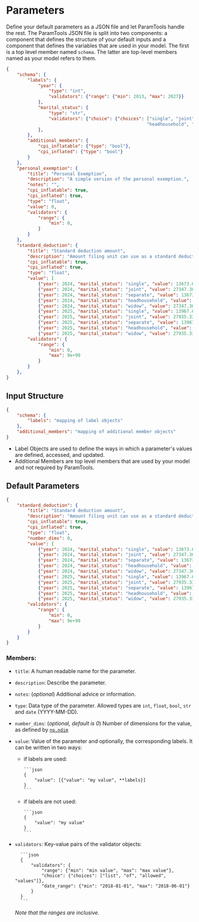 # Parameters

Define your default parameters as a JSON file and let ParamTools handle the rest. The ParamTools JSON file is split into two components: a component that defines the structure of your default inputs and a component that defines the variables that are used in your model. The first is a top level member named `schema`. The latter are top-level members named as your model refers to them.



```json
{
    "schema": {
        "labels": {
            "year": {
                "type": "int",
                "validators": {"range": {"min": 2013, "max": 2027}}
            },
            "marital_status": {
                "type": "str",
                "validators": {"choice": {"choices": ["single", "joint", "separate",
                                                     "headhousehold", "widow"]}}
            },
        },
        "additional_members": {
            "cpi_inflatable": {"type": "bool"},
            "cpi_inflated": {"type": "bool"}
        }
    },
    "personal_exemption": {
        "title": "Personal Exemption",
        "description": "A simple version of the personal exemption.",
        "notes": "",
        "cpi_inflatable": true,
        "cpi_inflated": true,
        "type": "float",
        "value": 0,
        "validators": {
            "range": {
                "min": 0,
            }
        }
    },
    "standard_deduction": {
        "title": "Standard deduction amount",
        "description": "Amount filing unit can use as a standard deduction.",
        "cpi_inflatable": true,
        "cpi_inflated": true,
        "type": "float",
        "value": [
            {"year": 2024, "marital_status": "single", "value": 13673.68},
            {"year": 2024, "marital_status": "joint", "value": 27347.36},
            {"year": 2024, "marital_status": "separate", "value": 13673.68},
            {"year": 2024, "marital_status": "headhousehold", "value": 20510.52},
            {"year": 2024, "marital_status": "widow", "value": 27347.36},
            {"year": 2025, "marital_status": "single", "value": 13967.66},
            {"year": 2025, "marital_status": "joint", "value": 27935.33},
            {"year": 2025, "marital_status": "separate", "value": 13967.66},
            {"year": 2025, "marital_status": "headhousehold", "value": 20951.49},
            {"year": 2025, "marital_status": "widow", "value": 27935.33}],
        "validators": {
            "range": {
                "min": 0,
                "max": 9e+99
            }
        }
    },
}
```





## Input Structure

```json
{
    "schema": {
        "labels": "mapping of label objects"
    },
    "additional_members": "mapping of additional member objects"
}
```

- Label Objects are used to define the ways in which a parameter's values are defined, accessed, and updated.
- Additional Members are top level members that are used by your model and not required by ParamTools.



## Default Parameters

```json
{
	"standard_deduction": {
        "title": "Standard deduction amount",
        "description": "Amount filing unit can use as a standard deduction.",
        "cpi_inflatable": true,
        "cpi_inflated": true,
        "type": "float",
        "number_dims": 0,
        "value": [
            {"year": 2024, "marital_status": "single", "value": 13673.68},
            {"year": 2024, "marital_status": "joint", "value": 27347.36},
            {"year": 2024, "marital_status": "separate", "value": 13673.68},
            {"year": 2024, "marital_status": "headhousehold", "value": 20510.52},
            {"year": 2024, "marital_status": "widow", "value": 27347.36},
            {"year": 2025, "marital_status": "single", "value": 13967.66},
            {"year": 2025, "marital_status": "joint", "value": 27935.33},
            {"year": 2025, "marital_status": "separate", "value": 13967.66},
            {"year": 2025, "marital_status": "headhousehold", "value": 20951.49},
            {"year": 2025, "marital_status": "widow", "value": 27935.33}],
        "validators": {
            "range": {
                "min": 0,
                "max": 9e+99
            }
        }
    }
}
```

###  Members:

- `title`: A human readable name for the parameter.

- `description`: Describe the parameter.
- `notes`: (*optional*) Additional advice or information.
- `type`: Data type of the parameter. Allowed types are `int`, `float`, `bool`, `str` and `date` (YYYY-MM-DD).
- `number_dims`: (*optional, default is 0*) Number of dimensions for the value, as defined by [`np.ndim`][1]

- `value`: Value of the parameter and optionally, the corresponding labels. It can be written in two ways:

  - if labels are used:

        ```json
        {
            "value": [{"value": "my value", **labels}]
        }
        ```



  - if labels are not used:

        ```json
        {
            "value": "my value"
        }
        ```

- `validators`: Key-value pairs of the validator objects:

        ```json
        {
            "validators": {
                "range": {"min": "min value", "max": "max value"},
                "choice": {"choices": ["list", "of", "allowed", "values"]},
                "date_range": {"min": "2018-01-01", "max": "2018-06-01"}
            }
        }
        ```

    *Note that the ranges are inclusive.*



[1]: https://docs.scipy.org/doc/numpy/reference/generated/numpy.ndarray.ndim.html
